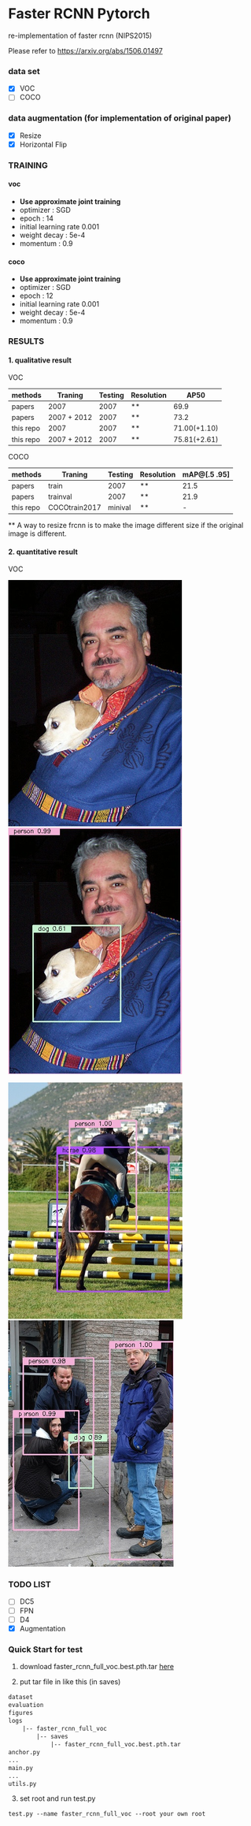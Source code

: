 # Faster RCNN Pytorch 

re-implementation of faster rcnn (NIPS2015)

Please refer to https://arxiv.org/abs/1506.01497

### data set
- [x] VOC  
- [ ] COCO

### data augmentation (for implementation of original paper)
- [x] Resize
- [x] Horizontal Flip

### TRAINING

#### voc
- **Use approximate joint training**
- optimizer : SGD
- epoch : 14 
- initial learning rate 0.001
- weight decay : 5e-4
- momentum : 0.9

#### coco
- **Use approximate joint training**
- optimizer : SGD
- epoch : 12 
- initial learning rate 0.001
- weight decay : 5e-4
- momentum : 0.9

### RESULTS

#### 1. qualitative result

VOC

|methods     |  Traning   |   Testing  | Resolution |   AP50          |
|------------|------------|------------|------------| --------------- |
|papers      |2007        |  2007      | **         |   69.9          |
|papers      |2007 + 2012 |  2007      | **         |   73.2          |
|this repo   |2007        |  2007      | **         |   71.00(+1.10)  |
|this repo   |2007 + 2012 |  2007      | **         |   75.81(+2.61)  |

COCO

|methods     |  Traning    |   Testing  | Resolution |   mAP@[.5 .95]  |
|------------|-------------|------------|------------| --------------- |
|papers      |train        |  2007      | **         |   21.5          |
|papers      |trainval     |  2007      | **         |   21.9          |
|this repo   |COCOtrain2017| minival    | **         |   -             |

** A way to resize frcnn is to make the image different size if the original image is different.

#### 2. quantitative result

VOC

![000001_input](./figures/000001_.jpg)
![000001_result](./figures/000001.jpg)

![000015](./figures/000010.jpg)
![000021](./figures/000021.jpg)


### TODO LIST

- [ ] DC5
- [ ] FPN
- [ ] D4
- [x] Augmentation 

### Quick Start for test

1. download faster_rcnn_full_voc.best.pth.tar [here](https://livecauac-my.sharepoint.com/:u:/g/personal/csm8167_cau_ac_kr/EaOuSelMyTJKin5B5C2k8D4BzXIC9Ej62CArAUXrpk9Hgg)

2. put tar file in like this (in saves)

```
dataset
evaluation
figures
logs
    |-- faster_rcnn_full_voc
        |-- saves
            |-- faster_rcnn_full_voc.best.pth.tar
anchor.py
...
main.py
...
utils.py
```

3. set root and run test.py
```
test.py --name faster_rcnn_full_voc --root your own root
```

